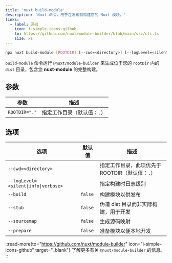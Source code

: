 ```yaml
---
title: 'nuxt build-module'
description: 'Nuxt 命令，用于在发布前构建您的 Nuxt 模块。'
links:
  - label: 源码
    icon: i-simple-icons-github
    to: https://github.com/nuxt/module-builder/blob/main/src/cli.ts
    size: xs
---
```


<!--build-module-cmd-->
```bash [Terminal]
npx nuxt build-module [ROOTDIR] [--cwd=<directory>] [--logLevel=<silent|info|verbose>] [--build] [--stub] [--sourcemap] [--prepare]
```
<!--/build-module-cmd-->

`build-module` 命令运行 `@nuxt/module-builder` 来生成位于您的 `rootDir` 内的 `dist` 目录，包含您 **nuxt-module** 的完整构建。

## 参数

<!--build-module-args-->
参数 | 描述
--- | ---
`ROOTDIR="."` | 指定工作目录（默认值：`.`）
<!--/build-module-args-->

## 选项

<!--build-module-opts-->
选项 | 默认值 | 描述
--- | --- | ---
`--cwd=<directory>` |  | 指定工作目录，此项优先于 ROOTDIR（默认值：`.`）
`--logLevel=<silent\|info\|verbose>` |  | 指定构建时日志级别
`--build` | `false` | 构建模块以供发布
`--stub` | `false` | 伪造 dist 目录而非实际构建，用于开发
`--sourcemap` | `false` | 生成源码映射
`--prepare` | `false` | 准备模块以便本地开发
<!--/build-module-opts-->

::read-more{to="https://github.com/nuxt/module-builder" icon="i-simple-icons-github" target="\_blank"}
了解更多有关 `@nuxt/module-builder` 的信息。
::